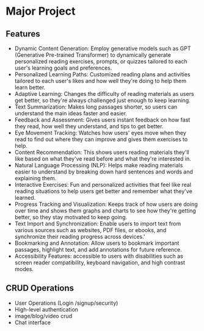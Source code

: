 # Major Project 

## Features
- Dynamic Content Generation: Employ generative models such as GPT (Generative Pre-trained Transformer) to dynamically generate personalized reading exercises, prompts, or quizzes tailored to each user's learning goals and preferences.
- Personalized Learning Paths: Customized reading plans and activities tailored to each user's likes and how well they're doing to help them learn better.
- Adaptive Learning: Changes the difficulty of reading materials as users get better, so they're always challenged just enough to keep learning.
- Text Summarization: Makes long passages shorter, so users can understand the main ideas faster and easier.
- Feedback and Assessment: Gives users instant feedback on how fast they read, how well they understand, and tips to get better.
- Eye Movement Tracking: Watches how users' eyes move when they read to find out where they can improve and gives them exercises to help.
- Content Recommendation: This shows users reading materials they'll like based on what they've read before and what they're interested in.
- Natural Language Processing (NLP): Helps make reading materials easier to understand by breaking down hard sentences and words and explaining them.
- Interactive Exercises: Fun and personalized activities that feel like real reading situations to help users get better and remember what they've learned.
- Progress Tracking and Visualization: Keeps track of how users are doing over time and shows them graphs and charts to see how they're getting better, so they stay motivated to keep going.
- Text Import and Synchronization: Enable users to import text from various sources such as websites, PDF files, or ebooks, and synchronize their reading progress across devices.'
- Bookmarking and Annotation: Allow users to bookmark important passages, highlight text, and add annotations for future reference.
- Accessibility Features: accessible to users with disabilities  such as screen reader compatibility, keyboard navigation, and high contrast modes.
## CRUD  Operations
- User Operations (Login /signup/security)
- High-level authentication
- image/blog/video crud
- Chat interface

